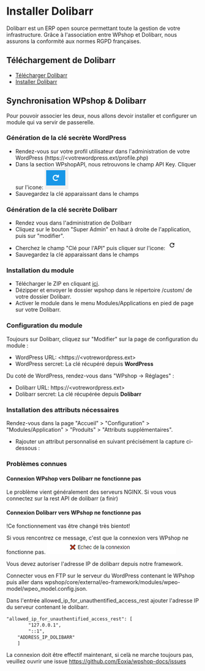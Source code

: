 # Installer Dolibarr

Dolibarr est un ERP open source permettant toute la gestion de votre infrastructure. Grâce à l'association entre WPshop et Dolibarr, nous assurons la conformité aux normes RGPD françaises.

## Téléchargement de Dolibarr

* [Télécharger Dolibarr](https://www.dolibarr.fr/telechargements)
* [Installer Dolibarr](https://wiki.dolibarr.org/index.php/Installation_-_Mise_%C3%A0_jour)

## Synchronisation WPshop & Dolibarr

Pour pouvoir associer les deux, nous allons devoir installer et configurer un module qui va servir de passerelle.

### Génération de la clé secrète WordPress

* Rendez-vous sur votre profil utilisateur dans l'administration de votre WordPress (https://<votrewordpress.ext/profile.php)
* Dans la section WPshopAPI, nous retrouvons le champ API Key. Cliquer sur l'icone: ![](https://github.com/Eoxia/wpshop-docs/blob/master/images/generate-api-key.PNG)
* Sauvegardez la clé apparaissant dans le champs

### Génération de la clé secrète Dolibarr

* Rendez vous dans l'administration de Dolibarr
* Cliquez sur le bouton "Super Admin" en haut à droite de l'application, puis sur "modifier".
* Cherchez le champ "Clé pour l'API" puis cliquer sur l'icone: ![](https://github.com/Eoxia/wpshop-docs/blob/master/images/generate-api-key-doli.PNG)
* Sauvegardez la clé apparaissant dans le champs

### Installation du module

* Télécharger le ZIP en cliquant [ici](https://github.com/Eoxia/doli-wpshop/archive/master.zip).
* Dézipper et envoyer le dossier wpshop dans le répertoire /custom/ de votre dossier Dolibarr.
* Activer le module dans le menu Modules/Applications en pied de page sur votre Dolibarr.

### Configuration du module

Toujours sur Dolibarr, cliquez sur "Modifier" sur la page de configuration du module :

* WordPress URL: <https://<votrewordpress.ext>
* WordPress sercret: La clé récupéré depuis **WordPress**

Du coté de WordPress, rendez-vous dans "WPshop -> Réglages" :

* Dolibarr URL: https://<votrewordpress.ext>
* Dolibarr sercret: La clé récupérée depuis **Dolibarr**

### Installation des attributs nécessaires

Rendez-vous dans la page "Accueil" > "Configuration" > "Modules/Application" > "Produits" > "Attributs supplémentaires".

* Rajouter un attribut personnalisé en suivant précisément la capture ci-dessous :

[](https://github.com/Eoxia/wpshop-docs/blob/master/images/attribut-sur-le-web.PNG)


### Problèmes connues

#### Connexion WPshop vers Dolibarr ne fonctionne pas

Le problème vient généralement des serveurs NGINX.
Si vous vous connectez sur la rest API de dolibarr (a finir)

#### Connexion Dolibarr vers WPshop ne fonctionne pas

!Ce fonctionnement vas être changé très bientot!

Si vous rencontrez ce message, c'est que la connexion vers WPshop ne fonctionne pas.
![Connexion dolibarr échouée](https://github.com/Eoxia/wpshop-docs/blob/master/images/dolibarrconnexionfailed.png?raw=true)

Vous devez autoriser l'adresse IP de dolibarr depuis notre framework.

Connecter vous en FTP sur le serveur du WordPress contenant le WPshop puis aller dans wpshop/core/external/eo-framework/modules/wpeo-model/wpeo_model.config.json.

Dans l'entrée allowed_ip_for_unauthentified_access_rest ajouter l'adresse IP du serveur contenant le dolibarr.

```
"allowed_ip_for_unauthentified_access_rest": [
		"127.0.0.1",
		"::1",
    "ADDRESS_IP_DOLIBARR"
	]
```
  
  La connexion doit être effectif maintenant, si celà ne marche toujours pas, veuillez ouvrir une issue https://github.com/Eoxia/wpshop-docs/issues

